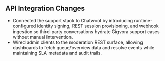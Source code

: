 ## API Integration Changes

- Connected the support stack to Chatwoot by introducing runtime-configured identity signing, REST session provisioning, and webhook ingestion so third-party conversations hydrate Gigvora support cases without manual intervention.
- Wired admin clients to the moderation REST surface, allowing dashboards to fetch queue/overview data and resolve events while maintaining SLA metadata and audit trails.
